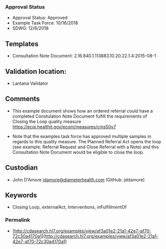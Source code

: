 ### Approval Status

* Approval Status: Approved
* Example Task Force: 10/16/2018
* SDWG: 12/6/2018

## Templates ##

* Consultation Note Document: 2.16.840.1.113883.10.20.22.1.4:2015-08-1

## Validation location: ##

* Lantana Validator

## Comments

* This example document shows how an ordered referral could have a completed Constulation Note Document fulfill the requirements of Closing the Loop quality measure https://ecqi.healthit.gov/ecqm/measures/cms50v7

* Note that the examples task force has approved multiple samples in regards to this quality measure. The Planned Referral Act opens the loop (see example: Referral Request and Close Referral with a Note) and this Consultation Note Document would be eligible to close the loop.   

## Custodian

* John D'Amore jdamore@diameterhealth.com (GitHub: jddamore)

## Keywords

* Closing Loop, externalAct, Interventions, inFulfillmentOf

### Permalink

* [http://cdasearch.hl7.org/examples/view/af3a01e2-21a1-42e7-af70-72c30a4170a1](http://cdasearch.hl7.org/examples/view/af3a01e2-21a1-42e7-af70-72c30a4170a1)
